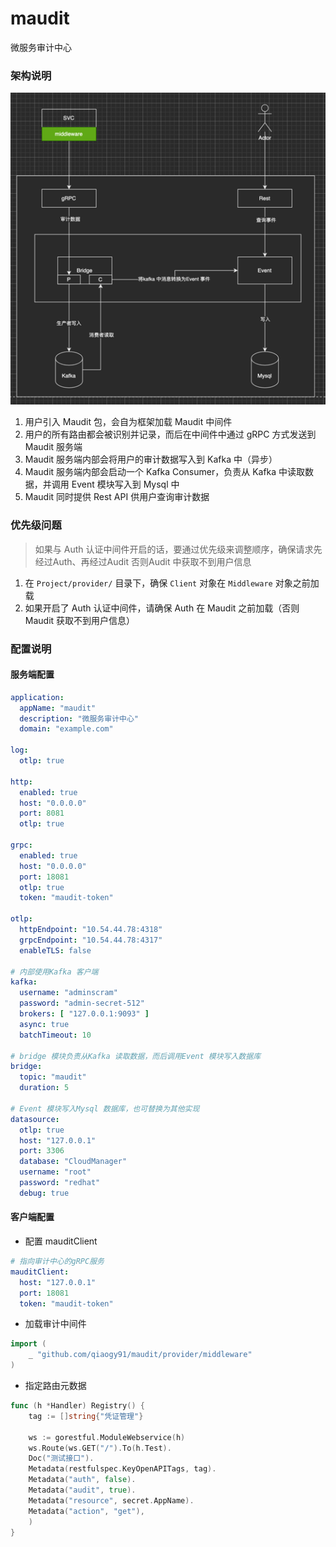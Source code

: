 # maudit
微服务审计中心


### 架构说明
![arch.png](./docs/arch.png)
1. 用户引入 Maudit 包，会自为框架加载 Maudit 中间件
2. 用户的所有路由都会被识别并记录，而后在中间件中通过 gRPC 方式发送到 Maudit 服务端
3. Maudit 服务端内部会将用户的审计数据写入到 Kafka 中（异步）
4. Maudit 服务端内部会启动一个 Kafka Consumer，负责从 Kafka 中读取数据，并调用 Event 模块写入到 Mysql 中
5. Maudit 同时提供 Rest API 供用户查询审计数据

### 优先级问题
> 如果与 Auth 认证中间件开启的话，要通过优先级来调整顺序，确保请求先经过Auth、再经过Audit
> 否则Audit 中获取不到用户信息
1. 在 `Project/provider/` 目录下，确保 `Client` 对象在 `Middleware` 对象之前加载
2. 如果开启了 Auth 认证中间件，请确保 Auth 在 Maudit 之前加载（否则 Maudit 获取不到用户信息）


### 配置说明
#### 服务端配置
```yaml
application:
  appName: "maudit"
  description: "微服务审计中心"
  domain: "example.com"

log:
  otlp: true

http:
  enabled: true
  host: "0.0.0.0"
  port: 8081
  otlp: true

grpc:
  enabled: true
  host: "0.0.0.0"
  port: 18081
  otlp: true
  token: "maudit-token"

otlp:
  httpEndpoint: "10.54.44.78:4318"
  grpcEndpoint: "10.54.44.78:4317"
  enableTLS: false

# 内部使用Kafka 客户端
kafka:
  username: "adminscram"
  password: "admin-secret-512"
  brokers: [ "127.0.0.1:9093" ]
  async: true
  batchTimeout: 10

# bridge 模块负责从Kafka 读取数据，而后调用Event 模块写入数据库
bridge:
  topic: "maudit"
  duration: 5
  
# Event 模块写入Mysql 数据库，也可替换为其他实现
datasource:
  otlp: true
  host: "127.0.0.1"
  port: 3306
  database: "CloudManager"
  username: "root"
  password: "redhat"
  debug: true
```
#### 客户端配置
- 配置 mauditClient
```yaml
# 指向审计中心的gRPC服务
mauditClient:
  host: "127.0.0.1"
  port: 18081
  token: "maudit-token"
```
- 加载审计中间件
```go
import (
    _ "github.com/qiaogy91/maudit/provider/middleware"
)
```
- 指定路由元数据
```go
func (h *Handler) Registry() {
    tag := []string{"凭证管理"}
    
    ws := gorestful.ModuleWebservice(h)
    ws.Route(ws.GET("/").To(h.Test).
    Doc("测试接口").
    Metadata(restfulspec.KeyOpenAPITags, tag).
    Metadata("auth", false).
    Metadata("audit", true).
    Metadata("resource", secret.AppName).
    Metadata("action", "get"),
    )
}
```